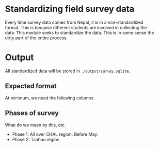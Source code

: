 # Standardizing field survey data
Every time survey data comes from Nepal, it is in a non-standardized
format. This is because different students are involved in collecting the
data. This module seeks to standardize the data. This is in some sense the
dirty part of the entire process.

# Output
All standardized data will be stored in `./output/survey.sqlite`.

## Expected format
At minimum, we need the following columns:

## Phases of survey
What do we mean by this, etc.
* Phase 1: All over CHAL region. Before May.
* Phase 2: Tanhau region.

